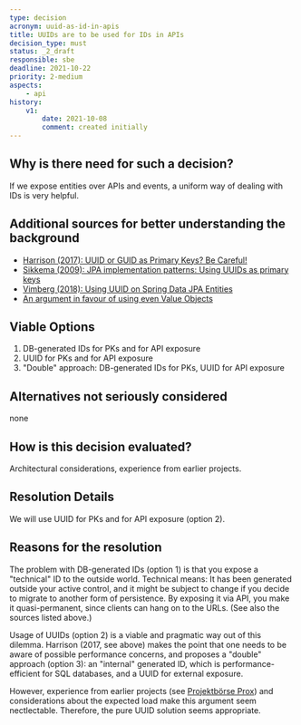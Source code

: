 ```yaml
---
type: decision
acronym: uuid-as-id-in-apis
title: UUIDs are to be used for IDs in APIs
decision_type: must
status: _2_draft
responsible: sbe
deadline: 2021-10-22
priority: 2-medium
aspects:
    - api
history:
    v1:
        date: 2021-10-08
        comment: created initially         
---
```


## Why is there need for such a decision?

If we expose entities over APIs and events, a uniform way of dealing with IDs is very helpful.  

## Additional sources for better understanding the background

* [Harrison (2017): UUID or GUID as Primary Keys? Be Careful!](https://tomharrisonjr.com/uuid-or-guid-as-primary-keys-be-careful-7b2aa3dcb439)
* [Sikkema (2009): JPA implementation patterns: Using UUIDs as primary keys](https://xebia.com/blog/jpa-implementation-patterns-using-uuids-as-primary-keys/)
* [Vimberg (2018): Using UUID on Spring Data JPA Entities   ](https://jivimberg.io/blog/2018/11/05/using-uuid-on-spring-data-jpa-entities/)
* [An argument in favour of using even Value Objects](https://buildplease.com/pages/vo-ids/)

## Viable Options

1. DB-generated IDs for PKs and for API exposure
1. UUID for PKs and for API exposure
1. "Double" approach: DB-generated IDs for PKs, UUID for API exposure


## Alternatives not seriously considered

none


## How is this decision evaluated?

Architectural considerations, experience from earlier projects. 

 
## Resolution Details

We will use UUID for PKs and for API exposure (option 2).

## Reasons for the resolution

The problem with DB-generated IDs (option 1) is that you expose a "technical" ID to the outside world. Technical
means: It has been generated outside your active control, and it might be subject to change if you decide to 
migrate to another form of persistence. By exposing it via API, you make it quasi-permanent, since clients 
can hang on to the URLs. (See also the sources listed above.)

Usage of UUIDs (option 2) is a viable and pragmatic way out of this dilemma. Harrison (2017, see above) makes the 
point that one needs to be aware of possible performance concerns, and proposes a "double" approach (option 3): an 
"internal" generated ID, which is performance-efficient for SQL databases, and a UUID for external exposure. 

However, experience from earlier projects (see [Projektbörse Prox](prox.innovation-hub.de)) and considerations 
about the expected load make this argument seem nectlectable. Therefore, the pure UUID solution seems appropriate.


